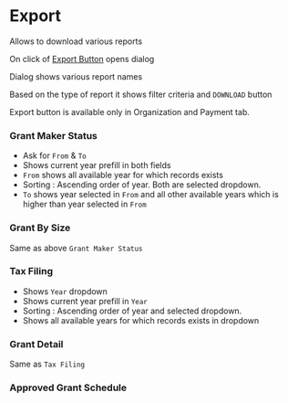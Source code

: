 # Export

Allows to download various reports

On click of [Export Button](https://gallery.io/projects/MCHbtQVoQ2HCZfBS-vT-eRyP/files/MCEJu8Y2hyDScRkv6XLzVsE91P-HCBSaGtU) opens dialog

Dialog shows various report names

Based on the type of report it shows filter criteria and `DOWNLOAD` button 

Export button is available only in Organization and Payment tab.

### Grant Maker Status 

- Ask for `From` & `To`
- Shows current year prefill in both fields
- `From`  shows all available year for which records exists
- Sorting : Ascending order of year. Both are selected dropdown.
- `To`  shows year selected in `From` and all other available years which is higher than year selected in `From`

### Grant By Size

Same as above `Grant Maker Status`

### Tax Filing

- Shows `Year` dropdown
- Shows current year prefill in `Year`
- Sorting : Ascending order of year and selected dropdown.
- Shows all available years for which records exists in dropdown

### Grant Detail

Same as `Tax Filing`

### Approved Grant Schedule

